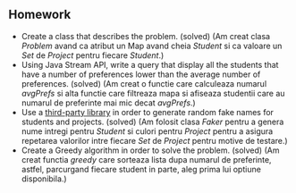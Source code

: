 ## Homework

* Create a class that describes the problem. (solved) (Am creat clasa *Problem* avand ca atribut un Map avand cheia *Student* si ca valoare un *Set* de *Project* pentru fiecare *Student*.)
* Using Java Stream API, write a query that display all the students that have a number of preferences lower than the average number of preferences. (solved) (Am creat o functie care calculeaza numarul *avgPrefs* si alta functie care filtreaza mapa si afiseaza studentii care au numarul de preferinte mai mic decat *avgPrefs*.)
* Use a [third-party library](https://github.com/DiUS/java-faker) in order to generate random fake names for students and projects. (solved) (Am folosit clasa *Faker* pentru a genera nume intregi pentru *Student* si culori pentru *Project* pentru a asigura repetarea valorilor intre fiecare *Set* de *Project* pentru motive de testare.)
* Create a Greedy algorithm in order to solve the problem. (solved) (Am creat functia *greedy* care sorteaza lista dupa numarul de preferinte, astfel, parcurgand fiecare student in parte, aleg prima lui optiune disponibila.)